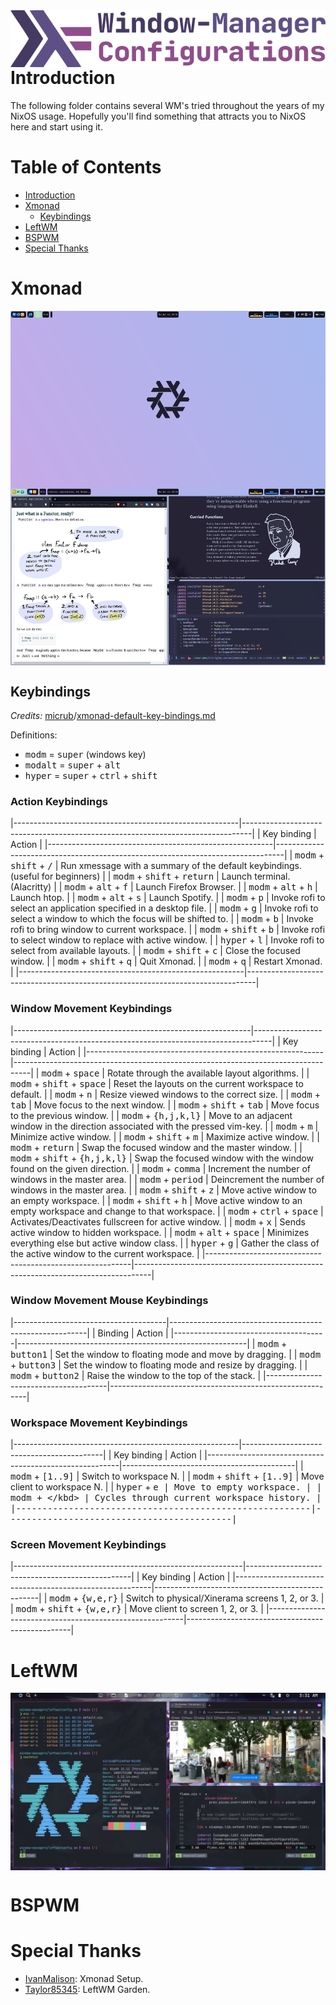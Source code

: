 <img alt="WM-related Configurations" src="../../assets/wm-related.png" align="left">

# Introduction
The following folder contains several WM's tried throughout the years of my NixOS usage. Hopefully you'll find something that attracts you to NixOS here and start using it.

# Table of Contents
- [Introduction](#introduction)
- [Xmonad](#xmonad)
  - [Keybindings](#keybindings)
- [LeftWM](#leftwm)
- [BSPWM](#bspwm)
- [Special Thanks](#special-thanks)

# Xmonad
<img alt="Xmonad Desktop" src="../../assets/xmonad-desktop.png" align="center">

## Keybindings
*Credits:* [micrub](https://gist.github.com)/[xmonad-default-key-bindings.md](https://gist.github.com/micrub/aeebe7eb4d2df9e5e203e76a0fd89542)

Definitions:
- <kbd>modm</kbd> = <kbd>super</kbd> (windows key)
- <kbd>modalt</kbd> = <kbd>super</kbd> + <kbd>alt</kbd>
- <kbd>hyper</kbd> = <kbd>super</kbd> + <kbd>ctrl</kbd> + <kbd>shift</kbd>

### Action Keybindings
|--------------------------------------------------------|--------------------------------------------------------------------------------|
| Key binding                                            | Action                                                                         |
|--------------------------------------------------------|--------------------------------------------------------------------------------|
| <kbd>modm</kbd> + <kbd>shift</kbd> + <kbd>/</kbd>      | Run xmessage with a summary of the default keybindings. (useful for beginners) |
| <kbd>modm</kbd> + <kbd>shift</kbd> + <kbd>return</kbd> | Launch terminal. (Alacritty)                                                   |
| <kbd>modm</kbd> + <kbd>alt</kbd> + <kbd>f</kbd>        | Launch Firefox Browser.                                                        |
| <kbd>modm</kbd> + <kbd>alt</kbd> + <kbd>h</kbd>        | Launch htop.                                                                   |
| <kbd>modm</kbd> + <kbd>alt</kbd> + <kbd>s</kbd>        | Launch Spotify.                                                                |
| <kbd>modm</kbd> + <kbd>p</kbd>                         | Invoke rofi to select an application specified in a desktop file.              |
| <kbd>modm</kbd> + <kbd>g</kbd>                         | Invoke rofi to select a window to which the focus will be shifted to.          |
| <kbd>modm</kbd> + <kbd>b</kbd>                         | Invoke rofi to bring window to current workspace.                              |
| <kbd>modm</kbd> + <kbd>shift</kbd> + <kbd>b</kbd>      | Invoke rofi to select window to replace with active window.                    |
| <kbd>hyper</kbd> + <kbd>l</kbd>                        | Invoke rofi to select from available layouts.                                  |
| <kbd>modm</kbd> + <kbd>shift</kbd> + <kbd>c</kbd>      | Close the focused window.                                                      |
| <kbd>modm</kbd> + <kbd>shift</kbd> + <kbd>q</kbd>      | Quit Xmonad.                                                                   |
| <kbd>modm</kbd> + <kbd>q</kbd>                         | Restart Xmonad.                                                                |
|--------------------------------------------------------|--------------------------------------------------------------------------------|

### Window Movement Keybindings
|-----------------------------------------------------------|----------------------------------------------------------------------------------|
| Key binding                                               | Action                                                                           |
|-----------------------------------------------------------|----------------------------------------------------------------------------------|
| <kbd>modm</kbd> + <kbd>space</kbd>                        | Rotate through the available layout algorithms.                                  |
| <kbd>modm</kbd> + <kbd>shift</kbd> + <kbd>space</kbd>     | Reset the layouts on the current workspace to default.                           |
| <kbd>modm</kbd> + <kbd>n</kbd>                            | Resize viewed windows to the correct size.                                       |
| <kbd>modm</kbd> + <kbd>tab</kbd>                          | Move focus to the next window.                                                   |
| <kbd>modm</kbd> + <kbd>shift</kbd> + <kbd>tab</kbd>       | Move focus to the previous window.                                               |
| <kbd>modm</kbd> + <kbd>{h,j,k,l}</kbd>                    | Move to an adjacent window in the direction associated with the pressed vim-key. |
| <kbd>modm</kbd> + <kbd>m</kbd>                            | Minimize active window.                                                          |
| <kbd>modm</kbd> + <kbd>shift</kbd> + <kbd>m</kbd>         | Maximize active window.                                                          |
| <kbd>modm</kbd> + <kbd>return</kbd>                       | Swap the focused window and the master window.                                   |
| <kbd>modm</kbd> + <kbd>shift</kbd> + <kbd>{h,j,k,l}</kbd> | Swap the focused window with the window found on the given direction.            |
| <kbd>modm</kbd> + <kbd>comma</kbd>                        | Increment the number of windows in the master area.                              |
| <kbd>modm</kbd> + <kbd>period</kbd>                       | Deincrement the number of windows in the master area.                            |
| <kbd>modm</kbd> + <kbd>shift</kbd> + <kbd>z</kbd>         | Move active window to an empty workspace.                                        |
| <kbd>modm</kbd> + <kbd>shift</kbd> + <kbd>h</kbd>         | Move active window to an empty workspace and change to that workspace.           |
| <kbd>modm</kbd> + <kbd>ctrl</kbd> + <kbd>space</kbd>      | Activates/Deactivates fullscreen for active window.                              |
| <kbd>modm</kbd> + <kbd>x</kbd>                            | Sends active window to hidden workspace.                                         |
| <kbd>modm</kbd> + <kbd>alt</kbd> + <kbd>space</kbd>       | Minimizes everything else but active window class.                               |
| <kbd>hyper</kbd> + <kbd>g</kbd>                           | Gather the class of the active window to the current workspace.                  |
|-----------------------------------------------------------|----------------------------------------------------------------------------------|

### Window Movement Mouse Keybindings
|--------------------------------------|---------------------------------------------------------|
| Binding                              | Action                                                  |
|--------------------------------------|---------------------------------------------------------|
| <kbd>modm</kbd> + <kbd>button1</kbd> | Set the window to floating mode and move by dragging.   |
| <kbd>modm</kbd> + <kbd>button3</kbd> | Set the window to floating mode and resize by dragging. |
| <kbd>modm</kbd> + <kbd>button2</kbd> | Raise the window to the top of the stack.               |
|--------------------------------------|---------------------------------------------------------|

### Workspace Movement Keybindings
|--------------------------------------------------------|-------------------------------------------|
| Key binding                                            | Action                                    |
|--------------------------------------------------------|-------------------------------------------|
| <kbd>modm</kbd> + <kbd>[1..9]</kbd>                    | Switch to workspace N.                    |
| <kbd>modm</kbd> + <kbd>shift</kbd> + <kbd>[1..9]</kbd> | Move client to workspace N.               |
| <kbd>hyper</kbd> + <kbd>e                              | Move to empty workspace.                  |
| <kbd>modm</kbd> + <kbd>\</kbd>                         | Cycles through current workspace history. |
|--------------------------------------------------------|-------------------------------------------|

### Screen Movement Keybindings
|---------------------------------------------------------|-------------------------------------------------|
| Key binding                                             | Action                                          |
|---------------------------------------------------------|-------------------------------------------------|
| <kbd>modm</kbd> + <kbd>{w,e,r}</kbd>                    | Switch to physical/Xinerama screens 1, 2, or 3. |
| <kbd>modm</kbd> + <kbd>shift</kbd> + <kbd>{w,e,r}</kbd> | Move client to screen 1, 2, or 3.               |
|---------------------------------------------------------|-------------------------------------------------|

# LeftWM
<img alt="Xmonad Desktop" src="../../assets/leftwm-desktop.png" align="center">

# BSPWM

# Special Thanks
- [IvanMalison](https://github.com/IvanMalison): Xmonad Setup.
- [Taylor85345](https://github.com/taylor85345/leftwm-theme-garden): LeftWM Garden.
